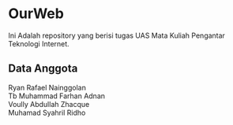 # OurWeb
Ini Adalah repository yang berisi tugas UAS Mata Kuliah Pengantar Teknologi Internet.

<h2> Data Anggota</h2>
<p> Ryan Rafael Nainggolan<br>
    Tb Muhammad Farhan Adnan<br>
    Voully Abdullah Zhacque<br>
    Muhamad Syahril Ridho<br>
  </p>
